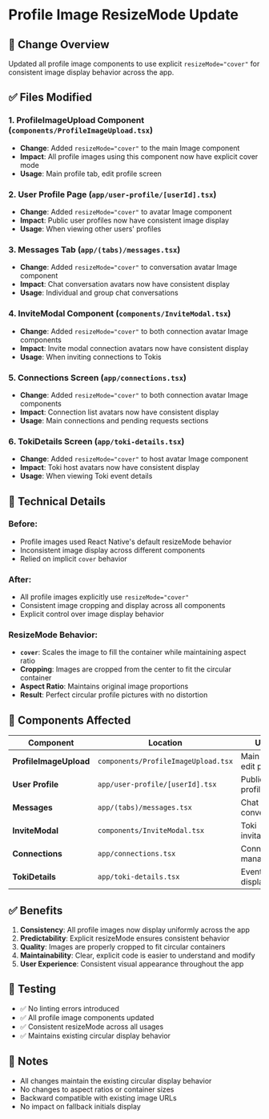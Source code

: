 # Profile Image ResizeMode Update

## 🎯 **Change Overview**

Updated all profile image components to use explicit `resizeMode="cover"` for consistent image display behavior across the app.

## ✅ **Files Modified**

### 1. **ProfileImageUpload Component** (`components/ProfileImageUpload.tsx`)
- **Change**: Added `resizeMode="cover"` to the main Image component
- **Impact**: All profile images using this component now have explicit cover mode
- **Usage**: Main profile tab, edit profile screen

### 2. **User Profile Page** (`app/user-profile/[userId].tsx`)
- **Change**: Added `resizeMode="cover"` to avatar Image component
- **Impact**: Public user profiles now have consistent image display
- **Usage**: When viewing other users' profiles

### 3. **Messages Tab** (`app/(tabs)/messages.tsx`)
- **Change**: Added `resizeMode="cover"` to conversation avatar Image component
- **Impact**: Chat conversation avatars now have consistent display
- **Usage**: Individual and group chat conversations

### 4. **InviteModal Component** (`components/InviteModal.tsx`)
- **Change**: Added `resizeMode="cover"` to both connection avatar Image components
- **Impact**: Invite modal connection avatars now have consistent display
- **Usage**: When inviting connections to Tokis

### 5. **Connections Screen** (`app/connections.tsx`)
- **Change**: Added `resizeMode="cover"` to both connection avatar Image components
- **Impact**: Connection list avatars now have consistent display
- **Usage**: Main connections and pending requests sections

### 6. **TokiDetails Screen** (`app/toki-details.tsx`)
- **Change**: Added `resizeMode="cover"` to host avatar Image component
- **Impact**: Toki host avatars now have consistent display
- **Usage**: When viewing Toki event details

## 🔧 **Technical Details**

### **Before**:
- Profile images used React Native's default resizeMode behavior
- Inconsistent image display across different components
- Relied on implicit `cover` behavior

### **After**:
- All profile images explicitly use `resizeMode="cover"`
- Consistent image cropping and display across all components
- Explicit control over image display behavior

### **ResizeMode Behavior**:
- **`cover`**: Scales the image to fill the container while maintaining aspect ratio
- **Cropping**: Images are cropped from the center to fit the circular container
- **Aspect Ratio**: Maintains original image proportions
- **Result**: Perfect circular profile pictures with no distortion

## 📱 **Components Affected**

| Component | Location | Usage |
|-----------|----------|-------|
| **ProfileImageUpload** | `components/ProfileImageUpload.tsx` | Main profile, edit profile |
| **User Profile** | `app/user-profile/[userId].tsx` | Public user profiles |
| **Messages** | `app/(tabs)/messages.tsx` | Chat conversations |
| **InviteModal** | `components/InviteModal.tsx` | Toki invitations |
| **Connections** | `app/connections.tsx` | Connection management |
| **TokiDetails** | `app/toki-details.tsx` | Event host display |

## ✅ **Benefits**

1. **Consistency**: All profile images now display uniformly across the app
2. **Predictability**: Explicit resizeMode ensures consistent behavior
3. **Quality**: Images are properly cropped to fit circular containers
4. **Maintainability**: Clear, explicit code is easier to understand and modify
5. **User Experience**: Consistent visual appearance throughout the app

## 🧪 **Testing**

- ✅ No linting errors introduced
- ✅ All profile image components updated
- ✅ Consistent resizeMode across all usages
- ✅ Maintains existing circular display behavior

## 📝 **Notes**

- All changes maintain the existing circular display behavior
- No changes to aspect ratios or container sizes
- Backward compatible with existing image URLs
- No impact on fallback initials display
